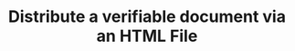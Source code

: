 ---
id: oa-embed-html
title: Distribute a verifiable document via an HTML File
sidebar_label: Distribute a verifiable document via an HTML File
---